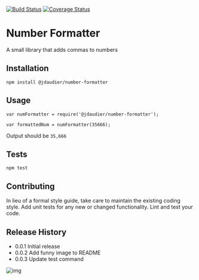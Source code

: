 [![Build Status](https://travis-ci.org/jdaudier/numberFormatter.svg?branch=master)](https://travis-ci.org/jdaudier/numberFormatter)  [![Coverage Status](https://coveralls.io/repos/jdaudier/numberFormatter/badge.svg?branch=master)](https://coveralls.io/r/jdaudier/numberFormatter?branch=master)

Number Formatter
=========

A small library that adds commas to numbers

## Installation

  `npm install @jdaudier/number-formatter`

## Usage

    var numFormatter = require('@jdaudier/number-formatter');

    var formattedNum = numFormatter(35666);
  
  
  Output should be `35,666`


## Tests

  `npm test`

## Contributing

In lieu of a formal style guide, take care to maintain the existing coding style.
Add unit tests for any new or changed functionality. Lint and test your code.

## Release History

* 0.0.1 Initial release
* 0.0.2 Add funny image to README
* 0.0.3 Update test command


![img](https://getdrip.s3.amazonaws.com/uploads/image_upload/image/3314/embeddable_44acde4e-3999-48e0-b187-4762a8d1f75b.png)
